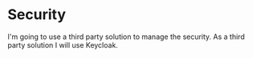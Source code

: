 # Security
I'm going to use a third party solution to manage the security. 
As a third party solution I will use Keycloak.

